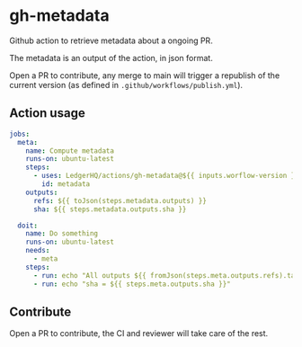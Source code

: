 # gh-metadata

Github action to retrieve metadata about a ongoing PR.

The metadata is an output of the action, in json format.

Open a PR to contribute, any merge to main will trigger a republish of the
current version (as defined in `.github/workflows/publish.yml`).

## Action usage

```yaml
jobs:
  meta:
    name: Compute metadata
    runs-on: ubuntu-latest
    steps:
      - uses: LedgerHQ/actions/gh-metadata@${{ inputs.worflow-version }}
        id: metadata
    outputs:
      refs: ${{ toJson(steps.metadata.outputs) }}
      sha: ${{ steps.metadata.outputs.sha }}

  doit:
    name: Do something
    runs-on: ubuntu-latest
    needs:
      - meta
    steps:
      - run: echo "All outputs ${{ fromJson(steps.meta.outputs.refs).target }}"
      - run: echo "sha = ${{ steps.meta.outputs.sha }}"
```

## Contribute

Open a PR to contribute, the CI and reviewer will take care of the rest.
